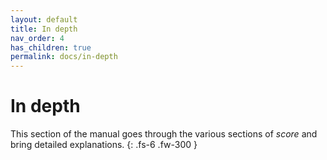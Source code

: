 ```yaml
---
layout: default
title: In depth
nav_order: 4
has_children: true
permalink: docs/in-depth
---
```


# In depth
<!-- {: .no_toc } -->

This section of the manual goes through the various sections of *score* and bring detailed explanations.
{: .fs-6 .fw-300 }
